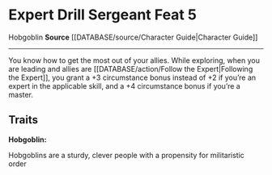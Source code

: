 ﻿---
feat: Expert Drill Sergeant
id: '1031'
level: '5'
name: Expert Drill Sergeant
rarity: Common
source: '[[DATABASE/source/Character Guide|Character Guide]]'
trait:
- '[[DATABASE/trait/Hobgoblin|Hobgoblin]]'
type: Feat

---
# Expert Drill Sergeant <span class="item-type">Feat 5</span>

<span class="item-trait">Hobgoblin</span>
**Source** [[DATABASE/source/Character Guide|Character Guide]]

---
You know how to get the most out of your allies. While exploring, when you are leading and allies are [[DATABASE/action/Follow the Expert|Following the Expert]], you grant a +3 circumstance bonus instead of +2 if you’re an expert in the applicable skill, and a +4 circumstance bonus if you’re a master.

## Traits

**Hobgoblin:**

Hobgoblins are a sturdy, clever people with a propensity for militaristic order